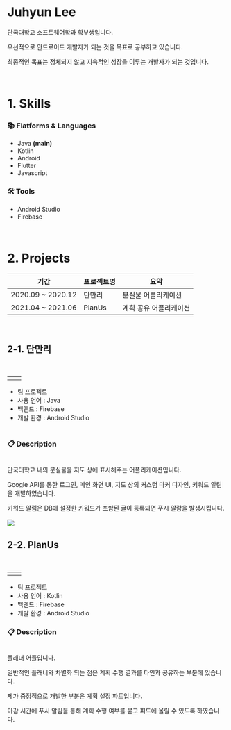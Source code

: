 # Juhyun Lee
단국대학교 소프트웨어학과 학부생입니다.

우선적으로 안드로이드 개발자가 되는 것을 목표로 공부하고 있습니다.

최종적인 목표는 정체되지 않고 지속적인 성장을 이루는 개발자가 되는 것입니다.

<br>

# 1. Skills
### 📚 Flatforms & Languages
 - Java **(main)**
 - Kotlin
 - Android
 - Flutter
 - Javascript

 ### 🛠 Tools
 - Android Studio
 - Firebase
<br>

## 

# 2. Projects
|기간|프로젝트명|요약|
|------|-----|--|
|2020.09 ~ 2020.12|단만리|분실물 어플리케이션|
|2021.04 ~ 2021.06|PlanUs|계획 공유 어플리케이션|
<br>


## 2-1. 단만리
<br>

<table>
  <tr>
    <td><img alt="" src="https://user-images.githubusercontent.com/65771716/164989529-06156f7f-02b9-4539-8c57-9f0c68c42492.PNG" /></td>
    <td><img alt="" src="https://user-images.githubusercontent.com/65771716/164989930-e6ded3fa-94dd-4828-8c54-363d8ce95e9b.PNG" /></td>
  <tr>
</table>

- 팀 프로젝트
- 사용 언어 : Java
- 백엔드 : Firebase
- 개발 환경 : Android Studio<br><br>
### 📋 **Description**
<br>
단국대학교 내의 분실물을 지도 상에 표시해주는 어플리케이션입니다.

Google API를 통한 로그인, 메인 화면 UI, 지도 상의 커스텀 마커 디자인, 키워드 알림을 개발하였습니다. 

키워드 알림은 DB에 설정한 키워드가 포함된 글이 등록되면 푸시 알람을 발생시킵니다.
<br><br>
<a href="https://github.com/YellowC96/DanManri"><img src="https://img.shields.io/badge/Github-4A148C?style=flat-square&logo=Github&logoColor=white&link=https://github.com/YellowC96/DanManri"/></a>



## 2-2. PlanUs
<br>

<table>
  <tr>
    <td><img alt="" src="https://user-images.githubusercontent.com/65771716/165051981-8b486780-0532-4a29-95e1-f671b9ce0414.PNG" /></td>
    <td><img alt="" src="https://user-images.githubusercontent.com/65771716/165052044-da4a23fc-6c73-4733-881a-324ffa27f5fe.PNG" /></td>
  <tr>
</table>

- 팀 프로젝트
- 사용 언어 : Kotlin
- 백엔드 : Firebase
- 개발 환경 : Android Studio

### 📋 **Description**
<br>
플래너 어플입니다. 

일반적인 플래너와 차별화 되는 점은 계획 수행 결과를 타인과 공유하는 부분에 있습니다.

제가 중점적으로 개발한 부분은 계획 설정 파트입니다.

마감 시간에 푸시 알림을 통해 계획 수행 여부를 묻고 피드에 올릴 수 있도록 하였습니다.

